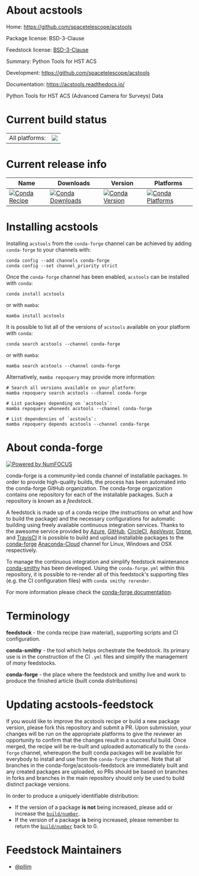 About acstools
==============

Home: https://github.com/spacetelescope/acstools

Package license: BSD-3-Clause

Feedstock license: [BSD-3-Clause](https://github.com/conda-forge/acstools-feedstock/blob/main/LICENSE.txt)

Summary: Python Tools for HST ACS

Development: https://github.com/spacetelescope/acstools

Documentation: https://acstools.readthedocs.io/

Python Tools for HST ACS (Advanced Camera for Surveys) Data

Current build status
====================


<table><tr><td>All platforms:</td>
    <td>
      <a href="https://dev.azure.com/conda-forge/feedstock-builds/_build/latest?definitionId=11431&branchName=main">
        <img src="https://dev.azure.com/conda-forge/feedstock-builds/_apis/build/status/acstools-feedstock?branchName=main">
      </a>
    </td>
  </tr>
</table>

Current release info
====================

| Name | Downloads | Version | Platforms |
| --- | --- | --- | --- |
| [![Conda Recipe](https://img.shields.io/badge/recipe-acstools-green.svg)](https://anaconda.org/conda-forge/acstools) | [![Conda Downloads](https://img.shields.io/conda/dn/conda-forge/acstools.svg)](https://anaconda.org/conda-forge/acstools) | [![Conda Version](https://img.shields.io/conda/vn/conda-forge/acstools.svg)](https://anaconda.org/conda-forge/acstools) | [![Conda Platforms](https://img.shields.io/conda/pn/conda-forge/acstools.svg)](https://anaconda.org/conda-forge/acstools) |

Installing acstools
===================

Installing `acstools` from the `conda-forge` channel can be achieved by adding `conda-forge` to your channels with:

```
conda config --add channels conda-forge
conda config --set channel_priority strict
```

Once the `conda-forge` channel has been enabled, `acstools` can be installed with `conda`:

```
conda install acstools
```

or with `mamba`:

```
mamba install acstools
```

It is possible to list all of the versions of `acstools` available on your platform with `conda`:

```
conda search acstools --channel conda-forge
```

or with `mamba`:

```
mamba search acstools --channel conda-forge
```

Alternatively, `mamba repoquery` may provide more information:

```
# Search all versions available on your platform:
mamba repoquery search acstools --channel conda-forge

# List packages depending on `acstools`:
mamba repoquery whoneeds acstools --channel conda-forge

# List dependencies of `acstools`:
mamba repoquery depends acstools --channel conda-forge
```


About conda-forge
=================

[![Powered by
NumFOCUS](https://img.shields.io/badge/powered%20by-NumFOCUS-orange.svg?style=flat&colorA=E1523D&colorB=007D8A)](https://numfocus.org)

conda-forge is a community-led conda channel of installable packages.
In order to provide high-quality builds, the process has been automated into the
conda-forge GitHub organization. The conda-forge organization contains one repository
for each of the installable packages. Such a repository is known as a *feedstock*.

A feedstock is made up of a conda recipe (the instructions on what and how to build
the package) and the necessary configurations for automatic building using freely
available continuous integration services. Thanks to the awesome service provided by
[Azure](https://azure.microsoft.com/en-us/services/devops/), [GitHub](https://github.com/),
[CircleCI](https://circleci.com/), [AppVeyor](https://www.appveyor.com/),
[Drone](https://cloud.drone.io/welcome), and [TravisCI](https://travis-ci.com/)
it is possible to build and upload installable packages to the
[conda-forge](https://anaconda.org/conda-forge) [Anaconda-Cloud](https://anaconda.org/)
channel for Linux, Windows and OSX respectively.

To manage the continuous integration and simplify feedstock maintenance
[conda-smithy](https://github.com/conda-forge/conda-smithy) has been developed.
Using the ``conda-forge.yml`` within this repository, it is possible to re-render all of
this feedstock's supporting files (e.g. the CI configuration files) with ``conda smithy rerender``.

For more information please check the [conda-forge documentation](https://conda-forge.org/docs/).

Terminology
===========

**feedstock** - the conda recipe (raw material), supporting scripts and CI configuration.

**conda-smithy** - the tool which helps orchestrate the feedstock.
                   Its primary use is in the construction of the CI ``.yml`` files
                   and simplify the management of *many* feedstocks.

**conda-forge** - the place where the feedstock and smithy live and work to
                  produce the finished article (built conda distributions)


Updating acstools-feedstock
===========================

If you would like to improve the acstools recipe or build a new
package version, please fork this repository and submit a PR. Upon submission,
your changes will be run on the appropriate platforms to give the reviewer an
opportunity to confirm that the changes result in a successful build. Once
merged, the recipe will be re-built and uploaded automatically to the
`conda-forge` channel, whereupon the built conda packages will be available for
everybody to install and use from the `conda-forge` channel.
Note that all branches in the conda-forge/acstools-feedstock are
immediately built and any created packages are uploaded, so PRs should be based
on branches in forks and branches in the main repository should only be used to
build distinct package versions.

In order to produce a uniquely identifiable distribution:
 * If the version of a package **is not** being increased, please add or increase
   the [``build/number``](https://docs.conda.io/projects/conda-build/en/latest/resources/define-metadata.html#build-number-and-string).
 * If the version of a package **is** being increased, please remember to return
   the [``build/number``](https://docs.conda.io/projects/conda-build/en/latest/resources/define-metadata.html#build-number-and-string)
   back to 0.

Feedstock Maintainers
=====================

* [@pllim](https://github.com/pllim/)


